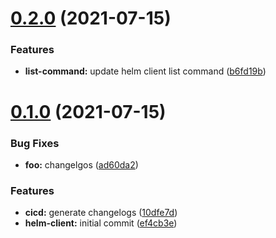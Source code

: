 # [0.2.0](https://github.com/tiagomichaelsousa/helm-php/compare/v0.1.0...v0.2.0) (2021-07-15)


### Features

* **list-command:** update helm client list command ([b6fd19b](https://github.com/tiagomichaelsousa/helm-php/commit/b6fd19b3dd2da156aec6f6d65048f7964c9b0214))



# [0.1.0](https://github.com/tiagomichaelsousa/helm-php/compare/ef4cb3e500315887e6255fb43f91d7687909cf0a...v0.1.0) (2021-07-15)


### Bug Fixes

* **foo:** changelgos ([ad60da2](https://github.com/tiagomichaelsousa/helm-php/commit/ad60da2a6e3a34873565536a6b35410b027d54f2))


### Features

* **cicd:** generate changelogs ([10dfe7d](https://github.com/tiagomichaelsousa/helm-php/commit/10dfe7d7cbf00e303953aafdaaee5203a3c2034b))
* **helm-client:** initial commit ([ef4cb3e](https://github.com/tiagomichaelsousa/helm-php/commit/ef4cb3e500315887e6255fb43f91d7687909cf0a))



